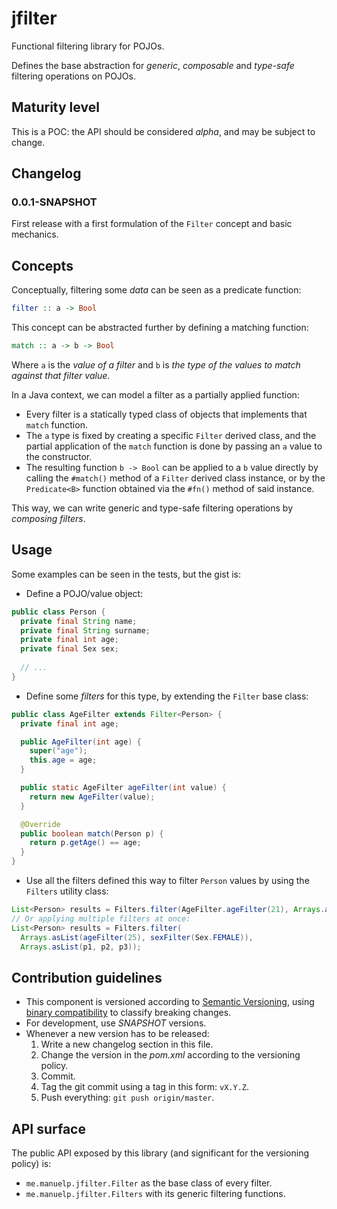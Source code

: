 # jfilter

Functional filtering library for POJOs.

Defines the base abstraction for *generic*, *composable* and *type-safe* filtering operations on POJOs.

## Maturity level

This is a POC: the API should be considered *alpha*, and may be subject to change.

## Changelog

### 0.0.1-SNAPSHOT

First release with a first formulation of the `Filter` concept and basic mechanics.

## Concepts

Conceptually, filtering some *data* can be seen as a predicate function:

```haskell
filter :: a -> Bool
```

This concept can be abstracted further by defining a matching function:

```haskell
match :: a -> b -> Bool
```

Where `a` is the *value of a filter* and `b` is *the type of the values to match against that filter value*.

In a Java context, we can model a filter as a partially applied function:

* Every filter is a statically typed class of objects that implements that `match` function.
* The `a` type is fixed by creating a specific `Filter` derived class, and the partial application of the `match` 
  function is done by passing an `a` value to the constructor.
* The resulting function `b -> Bool` can be applied to a `b` value directly by calling the `#match()` method of
  a `Filter` derived class instance, or by the `Predicate<B>` function obtained via the `#fn()` method of said 
  instance.
  
This way, we can write generic and type-safe filtering operations by *composing filters*.

## Usage

Some examples can be seen in the tests, but the gist is:

* Define a POJO/value object:

```java
public class Person {
  private final String name;
  private final String surname;
  private final int age;
  private final Sex sex;
  
  // ...
}
```

* Define some *filters* for this type, by extending the `Filter` base class:

```java
public class AgeFilter extends Filter<Person> {
  private final int age;

  public AgeFilter(int age) {
    super("age");
    this.age = age;
  }

  public static AgeFilter ageFilter(int value) {
    return new AgeFilter(value);
  }

  @Override
  public boolean match(Person p) {
    return p.getAge() == age;
  }
}
```

* Use all the filters defined this way to filter `Person` values by using the `Filters` utility class:

```java
List<Person> results = Filters.filter(AgeFilter.ageFilter(21), Arrays.asList(p1, p2));
// Or applying multiple filters at once:
List<Person> results = Filters.filter(
  Arrays.asList(ageFilter(25), sexFilter(Sex.FEMALE)),
  Arrays.asList(p1, p2, p3));
```

## Contribution guidelines

* This component is versioned according to [Semantic Versioning](http://semver.org/),
  using [binary compatibility](https://wiki.eclipse.org/Evolving_Java-based_APIs_2) to classify breaking changes.
* For development, use *SNAPSHOT* versions.
* Whenever a new version has to be released:
    1. Write a new changelog section in this file.
    2. Change the version in the *pom.xml* according to the versioning policy.
    3. Commit.
    3. Tag the git commit using a tag in this form: `vX.Y.Z`.
    4. Push everything: `git push origin/master`.

## API surface

The public API exposed by this library (and significant for the versioning policy) is:

* `me.manuelp.jfilter.Filter` as the base class of every filter.
* `me.manuelp.jfilter.Filters` with its generic filtering functions.